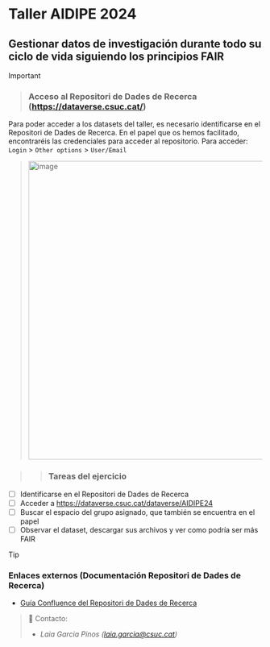 # Taller AIDIPE 2024
## Gestionar datos de investigación durante todo su ciclo de vida siguiendo los principios FAIR
> [!IMPORTANT]
> > ### Acceso al Repositori de Dades de Recerca (https://dataverse.csuc.cat/)
> Para poder acceder a los datasets del taller, es necesario identificarse en el Repositori de Dades de Recerca. En el papel que os hemos facilitado, encontraréis las credenciales para acceder al repositorio. Para acceder:
> `Login` > `Other options` > `User/Email`

> <img width="593" alt="image" src="https://github.com/Laiagp/aidipe2024/assets/105667910/d6189e45-33b1-4eb4-b288-a774194e5531">

> > ### Tareas del ejercicio
- [ ] Identificarse en el Repositori de Dades de Recerca 
- [ ] Acceder a https://dataverse.csuc.cat/dataverse/AIDIPE24
- [ ] Buscar el espacio del grupo asignado, que también se encuentra en el papel
- [ ] Observar el dataset, descargar sus archivos y ver como podría ser más FAIR

> [!TIP]
> ### Enlaces externos (Documentación Repositori de Dades de Recerca) 
> - [Guía Confluence del Repositori de Dades de Recerca](https://confluence.csuc.cat/x/5ADxCQ)

> :email: Contacto:
> - _Laia Garcia Pinos (laia.garcia@csuc.cat)_
